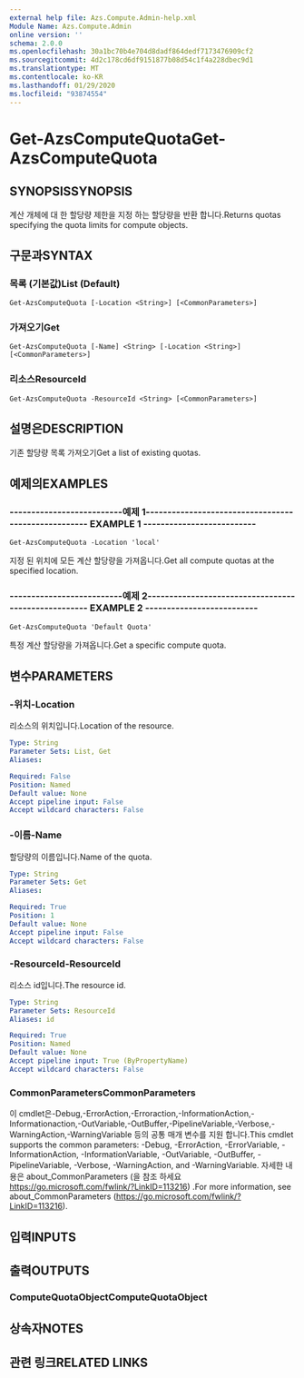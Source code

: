 ```yaml
---
external help file: Azs.Compute.Admin-help.xml
Module Name: Azs.Compute.Admin
online version: ''
schema: 2.0.0
ms.openlocfilehash: 30a1bc70b4e704d8dadf864dedf7173476909cf2
ms.sourcegitcommit: 4d2c178cd6df9151877b08d54c1f4a228dbec9d1
ms.translationtype: MT
ms.contentlocale: ko-KR
ms.lasthandoff: 01/29/2020
ms.locfileid: "93874554"
---
```

# <span data-ttu-id="676bd-101">Get-AzsComputeQuota</span><span class="sxs-lookup"><span data-stu-id="676bd-101">Get-AzsComputeQuota</span></span>

## <span data-ttu-id="676bd-102">SYNOPSIS</span><span class="sxs-lookup"><span data-stu-id="676bd-102">SYNOPSIS</span></span>
<span data-ttu-id="676bd-103">계산 개체에 대 한 할당량 제한을 지정 하는 할당량을 반환 합니다.</span><span class="sxs-lookup"><span data-stu-id="676bd-103">Returns quotas specifying the quota limits for compute objects.</span></span>

## <span data-ttu-id="676bd-104">구문과</span><span class="sxs-lookup"><span data-stu-id="676bd-104">SYNTAX</span></span>

### <span data-ttu-id="676bd-105">목록 (기본값)</span><span class="sxs-lookup"><span data-stu-id="676bd-105">List (Default)</span></span>
```
Get-AzsComputeQuota [-Location <String>] [<CommonParameters>]
```

### <span data-ttu-id="676bd-106">가져오기</span><span class="sxs-lookup"><span data-stu-id="676bd-106">Get</span></span>
```
Get-AzsComputeQuota [-Name] <String> [-Location <String>] [<CommonParameters>]
```

### <span data-ttu-id="676bd-107">리소스</span><span class="sxs-lookup"><span data-stu-id="676bd-107">ResourceId</span></span>
```
Get-AzsComputeQuota -ResourceId <String> [<CommonParameters>]
```

## <span data-ttu-id="676bd-108">설명은</span><span class="sxs-lookup"><span data-stu-id="676bd-108">DESCRIPTION</span></span>
<span data-ttu-id="676bd-109">기존 할당량 목록 가져오기</span><span class="sxs-lookup"><span data-stu-id="676bd-109">Get a list of existing quotas.</span></span>

## <span data-ttu-id="676bd-110">예제의</span><span class="sxs-lookup"><span data-stu-id="676bd-110">EXAMPLES</span></span>

### <span data-ttu-id="676bd-111">--------------------------예제 1--------------------------</span><span class="sxs-lookup"><span data-stu-id="676bd-111">-------------------------- EXAMPLE 1 --------------------------</span></span>
```
Get-AzsComputeQuota -Location 'local'
```

<span data-ttu-id="676bd-112">지정 된 위치에 모든 계산 할당량을 가져옵니다.</span><span class="sxs-lookup"><span data-stu-id="676bd-112">Get all compute quotas at the specified location.</span></span>

### <span data-ttu-id="676bd-113">--------------------------예제 2--------------------------</span><span class="sxs-lookup"><span data-stu-id="676bd-113">-------------------------- EXAMPLE 2 --------------------------</span></span>
```
Get-AzsComputeQuota 'Default Quota'
```

<span data-ttu-id="676bd-114">특정 계산 할당량을 가져옵니다.</span><span class="sxs-lookup"><span data-stu-id="676bd-114">Get a specific compute quota.</span></span>

## <span data-ttu-id="676bd-115">변수</span><span class="sxs-lookup"><span data-stu-id="676bd-115">PARAMETERS</span></span>

### <span data-ttu-id="676bd-116">-위치</span><span class="sxs-lookup"><span data-stu-id="676bd-116">-Location</span></span>
<span data-ttu-id="676bd-117">리소스의 위치입니다.</span><span class="sxs-lookup"><span data-stu-id="676bd-117">Location of the resource.</span></span>

```yaml
Type: String
Parameter Sets: List, Get
Aliases: 

Required: False
Position: Named
Default value: None
Accept pipeline input: False
Accept wildcard characters: False
```

### <span data-ttu-id="676bd-118">-이름</span><span class="sxs-lookup"><span data-stu-id="676bd-118">-Name</span></span>
<span data-ttu-id="676bd-119">할당량의 이름입니다.</span><span class="sxs-lookup"><span data-stu-id="676bd-119">Name of the quota.</span></span>

```yaml
Type: String
Parameter Sets: Get
Aliases: 

Required: True
Position: 1
Default value: None
Accept pipeline input: False
Accept wildcard characters: False
```

### <span data-ttu-id="676bd-120">-ResourceId</span><span class="sxs-lookup"><span data-stu-id="676bd-120">-ResourceId</span></span>
<span data-ttu-id="676bd-121">리소스 id입니다.</span><span class="sxs-lookup"><span data-stu-id="676bd-121">The resource id.</span></span>

```yaml
Type: String
Parameter Sets: ResourceId
Aliases: id

Required: True
Position: Named
Default value: None
Accept pipeline input: True (ByPropertyName)
Accept wildcard characters: False
```

### <span data-ttu-id="676bd-122">CommonParameters</span><span class="sxs-lookup"><span data-stu-id="676bd-122">CommonParameters</span></span>
<span data-ttu-id="676bd-123">이 cmdlet은-Debug,-ErrorAction,-Erroraction,-InformationAction,-Informationaction,-OutVariable,-OutBuffer,-PipelineVariable,-Verbose,-WarningAction,-WarningVariable 등의 공통 매개 변수를 지원 합니다.</span><span class="sxs-lookup"><span data-stu-id="676bd-123">This cmdlet supports the common parameters: -Debug, -ErrorAction, -ErrorVariable, -InformationAction, -InformationVariable, -OutVariable, -OutBuffer, -PipelineVariable, -Verbose, -WarningAction, and -WarningVariable.</span></span> <span data-ttu-id="676bd-124">자세한 내용은 about_CommonParameters (을 참조 하세요 https://go.microsoft.com/fwlink/?LinkID=113216) .</span><span class="sxs-lookup"><span data-stu-id="676bd-124">For more information, see about_CommonParameters (https://go.microsoft.com/fwlink/?LinkID=113216).</span></span>

## <span data-ttu-id="676bd-125">입력</span><span class="sxs-lookup"><span data-stu-id="676bd-125">INPUTS</span></span>

## <span data-ttu-id="676bd-126">출력</span><span class="sxs-lookup"><span data-stu-id="676bd-126">OUTPUTS</span></span>

### <span data-ttu-id="676bd-127">ComputeQuotaObject</span><span class="sxs-lookup"><span data-stu-id="676bd-127">ComputeQuotaObject</span></span>

## <span data-ttu-id="676bd-128">상속자</span><span class="sxs-lookup"><span data-stu-id="676bd-128">NOTES</span></span>

## <span data-ttu-id="676bd-129">관련 링크</span><span class="sxs-lookup"><span data-stu-id="676bd-129">RELATED LINKS</span></span>

